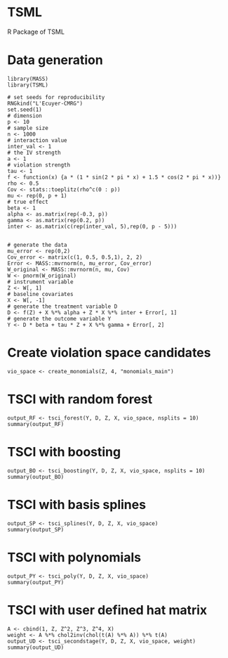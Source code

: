 # TSML
R Package of TSML

# Data generation
```
library(MASS)
library(TSML)

# set seeds for reproducibility
RNGkind("L'Ecuyer-CMRG")
set.seed(1)
# dimension
p <- 10
# sample size
n <- 1000
# interaction value
inter_val <- 1
# the IV strength
a <- 1
# violation strength
tau <- 1
f <- function(x) {a * (1 * sin(2 * pi * x) + 1.5 * cos(2 * pi * x))}
rho <- 0.5
Cov <- stats::toeplitz(rho^c(0 : p))
mu <- rep(0, p + 1)
# true effect
beta <- 1
alpha <- as.matrix(rep(-0.3, p))
gamma <- as.matrix(rep(0.2, p))
inter <- as.matrix(c(rep(inter_val, 5),rep(0, p - 5)))


# generate the data
mu_error <- rep(0,2)
Cov_error <- matrix(c(1, 0.5, 0.5,1), 2, 2)
Error <- MASS::mvrnorm(n, mu_error, Cov_error)
W_original <- MASS::mvrnorm(n, mu, Cov)
W <- pnorm(W_original)
# instrument variable
Z <- W[, 1]
# baseline covariates
X <- W[, -1]
# generate the treatment variable D
D <- f(Z) + X %*% alpha + Z * X %*% inter + Error[, 1]
# generate the outcome variable Y
Y <- D * beta + tau * Z + X %*% gamma + Error[, 2]
```

# Create violation space candidates
```
vio_space <- create_monomials(Z, 4, "monomials_main")
```

# TSCI with random forest
```
output_RF <- tsci_forest(Y, D, Z, X, vio_space, nsplits = 10)
summary(output_RF)
```


# TSCI with boosting
```
output_BO <- tsci_boosting(Y, D, Z, X, vio_space, nsplits = 10)
summary(output_BO)
```

# TSCI with basis splines
```
output_SP <- tsci_splines(Y, D, Z, X, vio_space)
summary(output_SP)
```

# TSCI with polynomials
```
output_PY <- tsci_poly(Y, D, Z, X, vio_space)
summary(output_PY)
```

# TSCI with user defined hat matrix
```
A <- cbind(1, Z, Z^2, Z^3, Z^4, X)
weight <- A %*% chol2inv(chol(t(A) %*% A)) %*% t(A)
output_UD <- tsci_secondstage(Y, D, Z, X, vio_space, weight)
summary(output_UD)
```
